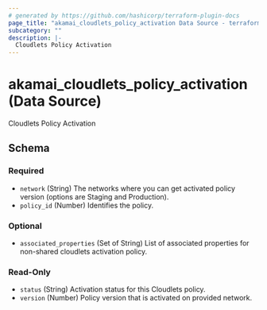 ```yaml
---
# generated by https://github.com/hashicorp/terraform-plugin-docs
page_title: "akamai_cloudlets_policy_activation Data Source - terraform-provider-akamai"
subcategory: ""
description: |-
  Cloudlets Policy Activation
---
```


# akamai_cloudlets_policy_activation (Data Source)

Cloudlets Policy Activation



<!-- schema generated by tfplugindocs -->
## Schema

### Required

- `network` (String) The networks where you can get activated policy version (options are Staging and Production).
- `policy_id` (Number) Identifies the policy.

### Optional

- `associated_properties` (Set of String) List of associated properties for non-shared cloudlets activation policy.

### Read-Only

- `status` (String) Activation status for this Cloudlets policy.
- `version` (Number) Policy version that is activated on provided network.
